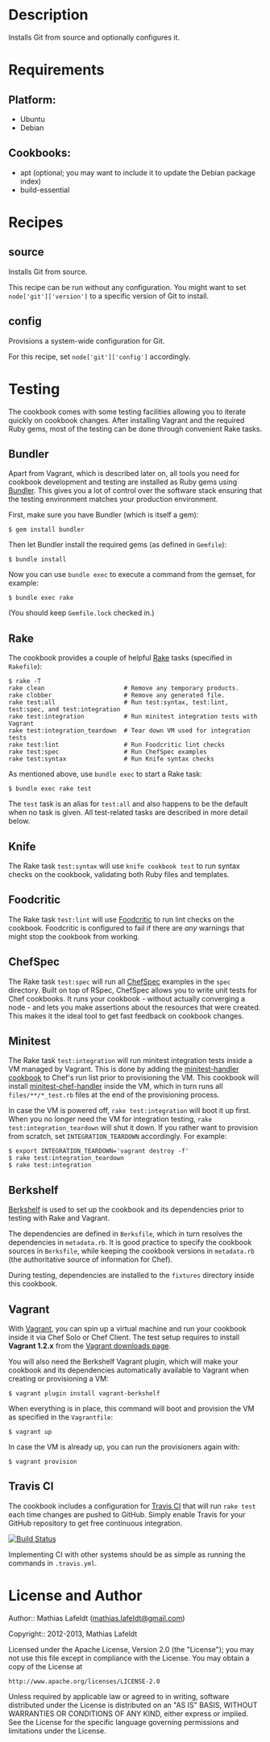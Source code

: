 Description
===========

Installs Git from source and optionally configures it.

Requirements
============

## Platform:

* Ubuntu
* Debian

## Cookbooks:

* apt (optional; you may want to include it to update the Debian package index)
* build-essential

Recipes
=======

## source

Installs Git from source.

This recipe can be run without any configuration. You might want to set
`node['git']['version']` to a specific version of Git to install.

## config

Provisions a system-wide configuration for Git.

For this recipe, set `node['git']['config']` accordingly.

Testing
=======

The cookbook comes with some testing facilities allowing you to iterate quickly
on cookbook changes. After installing Vagrant and the required Ruby gems, most
of the testing can be done through convenient Rake tasks.

## Bundler

Apart from Vagrant, which is described later on, all tools you need for cookbook
development and testing are installed as Ruby gems using [Bundler](http://gembundler.com).
This gives you a lot of control over the software stack ensuring that the
testing environment matches your production environment.

First, make sure you have Bundler (which is itself a gem):

    $ gem install bundler

Then let Bundler install the required gems (as defined in `Gemfile`):

    $ bundle install

Now you can use `bundle exec` to execute a command from the gemset, for example:

    $ bundle exec rake

(You should keep `Gemfile.lock` checked in.)

## Rake

The cookbook provides a couple of helpful [Rake](http://rake.rubyforge.org)
tasks (specified in `Rakefile`):

    $ rake -T
    rake clean                      # Remove any temporary products.
    rake clobber                    # Remove any generated file.
    rake test:all                   # Run test:syntax, test:lint, test:spec, and test:integration
    rake test:integration           # Run minitest integration tests with Vagrant
    rake test:integration_teardown  # Tear down VM used for integration tests
    rake test:lint                  # Run Foodcritic lint checks
    rake test:spec                  # Run ChefSpec examples
    rake test:syntax                # Run Knife syntax checks

As mentioned above, use `bundle exec` to start a Rake task:

    $ bundle exec rake test

The `test` task is an alias for `test:all` and also happens to be the default
when no task is given. All test-related tasks are described in more detail
below.

## Knife

The Rake task `test:syntax` will use `knife cookbook test` to run syntax checks
on the cookbook, validating both Ruby files and templates.

## Foodcritic

The Rake task `test:lint` will use [Foodcritic](http://acrmp.github.com/foodcritic/)
to run lint checks on the cookbook. Foodcritic is configured to fail if there
are _any_ warnings that might stop the cookbook from working.

## ChefSpec

The Rake task `test:spec` will run all [ChefSpec](https://github.com/acrmp/chefspec)
examples in the `spec` directory. Built on top of RSpec, ChefSpec allows you to
write unit tests for Chef cookbooks. It runs your cookbook - without actually
converging a node - and lets you make assertions about the resources that were
created. This makes it the ideal tool to get fast feedback on cookbook changes.

## Minitest

The Rake task `test:integration` will run minitest integration tests inside a VM
managed by Vagrant. This is done by adding the [minitest-handler cookbook] to
Chef's run list prior to provisioning the VM. This cookbook will install
[minitest-chef-handler] inside the VM, which in turn runs all
`files/**/*_test.rb` files at the end of the provisioning process.

In case the VM is powered off, `rake test:integration` will boot it up first.
When you no longer need the VM for integration testing, `rake
test:integration_teardown` will shut it down. If you rather want to provision
from scratch, set `INTEGRATION_TEARDOWN` accordingly. For example:

    $ export INTEGRATION_TEARDOWN='vagrant destroy -f'
    $ rake test:integration_teardown
    $ rake test:integration

[minitest-chef-handler]: https://github.com/calavera/minitest-chef-handler
[minitest-handler cookbook]: https://github.com/btm/minitest-handler-cookbook

## Berkshelf

[Berkshelf](http://berkshelf.com) is used to set up the cookbook and its
dependencies prior to testing with Rake and Vagrant.

The dependencies are defined in `Berksfile`, which in turn resolves the
dependencies in `metadata.rb`. It is good practice to specify the cookbook
sources in `Berksfile`, while keeping the cookbook versions in `metadata.rb`
(the authoritative source of information for Chef).

During testing, dependencies are installed to the `fixtures` directory inside
this cookbook.

## Vagrant

With [Vagrant](http://vagrantup.com), you can spin up a virtual machine and run
your cookbook inside it via Chef Solo or Chef Client. The test setup requires to
install **Vagrant 1.2.x** from the [Vagrant downloads page](http://downloads.vagrantup.com/).

You will also need the Berkshelf Vagrant plugin, which will make your cookbook
and its dependencies automatically available to Vagrant when creating or
provisioning a VM:

    $ vagrant plugin install vagrant-berkshelf

When everything is in place, this command will boot and provision the VM as
specified in the `Vagrantfile`:

    $ vagrant up

In case the VM is already up, you can run the provisioners again with:

    $ vagrant provision

## Travis CI

The cookbook includes a configuration for [Travis CI](https://travis-ci.org) that
will run `rake test` each time changes are pushed to GitHub. Simply enable Travis
for your GitHub repository to get free continuous integration.

[![Build Status](https://travis-ci.org/mlafeldt/git-cookbook.png?branch=master)](https://travis-ci.org/mlafeldt/git-cookbook)

Implementing CI with other systems should be as simple as running the commands
in `.travis.yml`.

License and Author
==================

Author:: Mathias Lafeldt (<mathias.lafeldt@gmail.com>)

Copyright:: 2012-2013, Mathias Lafeldt

Licensed under the Apache License, Version 2.0 (the "License");
you may not use this file except in compliance with the License.
You may obtain a copy of the License at

    http://www.apache.org/licenses/LICENSE-2.0

Unless required by applicable law or agreed to in writing, software
distributed under the License is distributed on an "AS IS" BASIS,
WITHOUT WARRANTIES OR CONDITIONS OF ANY KIND, either express or implied.
See the License for the specific language governing permissions and
limitations under the License.
